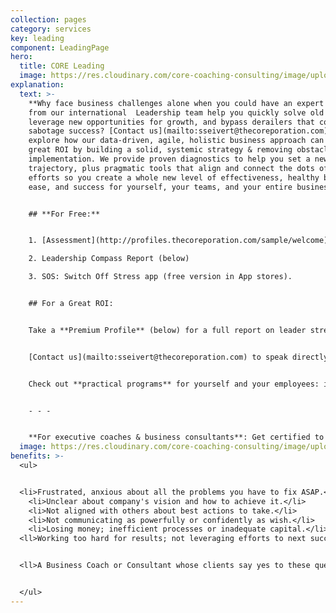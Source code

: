```yaml
---
collection: pages
category: services
key: leading
component: LeadingPage
hero:
  title: CORE Leading
  image: https://res.cloudinary.com/core-coaching-consulting/image/upload/v1596493058/pexels-pixabay-161154_uftaqi.jpg
explanation:
  text: >-
    **Why face business challenges alone when you could have an expert partner**
    from our international  Leadership team help you quickly solve old problems,
    leverage new opportunities for growth, and bypass derailers that could
    sabotage success? [Contact us](mailto:sseivert@thecoreporation.com) to
    explore how our data-driven, agile, holistic business approach can create a
    great ROI by building a solid, systemic strategy & removing obstacles to its
    implementation. We provide proven diagnostics to help you set a new
    trajectory, plus pragmatic tools that align and connect the dots of all
    efforts so you create a whole new level of effectiveness, healthy balance,
    ease, and success for yourself, your teams, and your entire business.


    ## **For Free:**


    1. [Assessment](http://profiles.thecoreporation.com/sample/welcome) of your greatest leadership strength and liability

    2. Leadership Compass Report (below)

    3. SOS: Switch Off Stress app (free version in App stores).


    ## For a Great ROI:


    Take a **Premium Profile** (below) for a full report on leader strengths & weaknesses. 


    [Contact us](mailto:sseivert@thecoreporation.com) to speak directly to a member of our Core Team. 


    Check out **practical programs** for yourself and your employees: improve Productivity, reduce Procrastination, eliminate Stress and build a new kind of Leadership.


    - - -


    **For executive coaches & business consultants**: Get certified to use *The Balancing Act's* powerful processes, programs, and diagnostic profiles for leaders, teams, and organizations.
  image: https://res.cloudinary.com/core-coaching-consulting/image/upload/v1598279113/Core_Leading_2_dh5xd8.jpg
benefits: >-
  <ul>


  <li>Frustrated, anxious about all the problems you have to fix ASAP.</li>
    <li>Unclear about company's vision and how to achieve it.</li>
    <li>Not aligned with others about best actions to take.</li>
    <li>Not communicating as powerfully or confidently as wish.</li>
    <li>Losing money; inefficient processes or inadequate capital.</li>
  <ll>Working too hard for results; not leveraging efforts to next success.</li>


  <ll>A Business Coach or Consultant whose clients say yes to these questions. </li>


  </ul>
---
```

